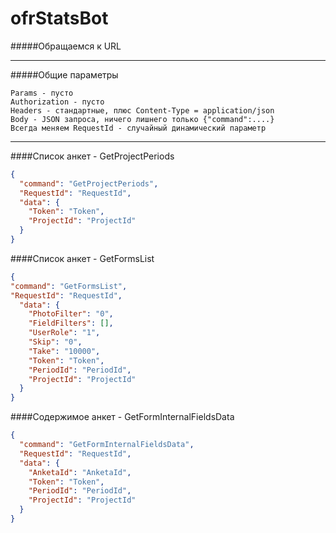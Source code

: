 # ofrStatsBot

#####Обращаемся к URL  
___
#####Общие параметры  
```
Params - пусто  
Authorization - пусто  
Headers - стандартные, плюс Content-Type = application/json
Body - JSON запроса, ничего лишнего только {"command":....}
Всегда меняем RequestId - случайный динамический параметр  
```
___

####Список анкет - GetProjectPeriods
```json
{
  "command": "GetProjectPeriods",
  "RequestId": "RequestId",
  "data": {
    "Token": "Token",
    "ProjectId": "ProjectId"
  }
}
```

####Список анкет - GetFormsList
```json
{
"command": "GetFormsList",
"RequestId": "RequestId",
  "data": {
    "PhotoFilter": "0",
    "FieldFilters": [],
    "UserRole": "1",
    "Skip": "0",
    "Take": "10000",
    "Token": "Token",
    "PeriodId": "PeriodId",
    "ProjectId": "ProjectId"
  }
}
```

####Содержимое анкет - GetFormInternalFieldsData

```json
{
  "command": "GetFormInternalFieldsData",
  "RequestId": "RequestId",
  "data": {
    "AnketaId": "AnketaId",
    "Token": "Token",
    "PeriodId": "PeriodId",
    "ProjectId": "ProjectId"
  }
}
```